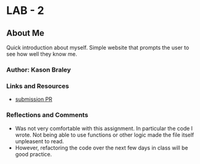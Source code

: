 # LAB - 2

## About Me

Quick introduction about myself. Simple website that prompts the user to see how well they know me.

### Author: Kason Braley

### Links and Resources
* [submission PR](http://xyz.com)

### Reflections and Comments
* Was not very comfortable with this assignment. In particular the code I wrote. Not being able to use functions or other logic made the file itself unpleasent to read.
* However, refactoring the code over the next few days in class will be good practice.
